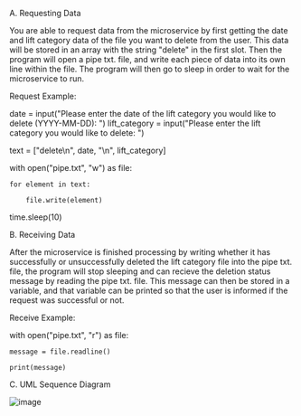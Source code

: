 A. Requesting Data

You are able to request data from the microservice by first getting the date and lift category data of the file you want to delete from the user. This data will be stored in an array
with the string "delete" in the first slot. Then the program will open a pipe txt. file, and write each piece of data into its own line within the file. The program will then
go to sleep in order to wait for the microservice to run. 

Request Example:

date = input("Please enter the date of the lift category you would like to delete (YYYY-MM-DD): ")
lift_category = input("Please enter the lift category you would like to delete: ")

text = ["delete\n", date, "\n", lift_category]


with open("pipe.txt", "w") as file:

    for element in text:
    
        file.write(element)


time.sleep(10)

B. Receiving Data

After the microservice is finished processing by writing whether it has successfully or unsuccessfully deleted the lift category file into the pipe txt. file, the program will stop sleeping and
can recieve the deletion status message by reading the pipe txt. file. This message can then be stored in a variable, and that variable can be printed so that the user is informed if the request was
successful or not. 

Receive Example:


with open("pipe.txt", "r") as file:

    message = file.readline()
    
    print(message)


C. UML Sequence Diagram

![image](https://github.com/user-attachments/assets/9db8e380-6bbb-4693-a247-ddac652bb06c)
